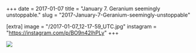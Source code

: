 +++
date = 2017-01-07
title = "January 7. Geranium seemingly unstoppable."
slug = "2017-January-7-Geranium-seemingly-unstoppable"

[extra]
image = "/2017-01-07_12-17-59_UTC.jpg"
instagram = "https://instagram.com/p/BO9n42lhPLy"
+++

<img src="/2017-01-07_12-17-59_UTC.jpg" />
